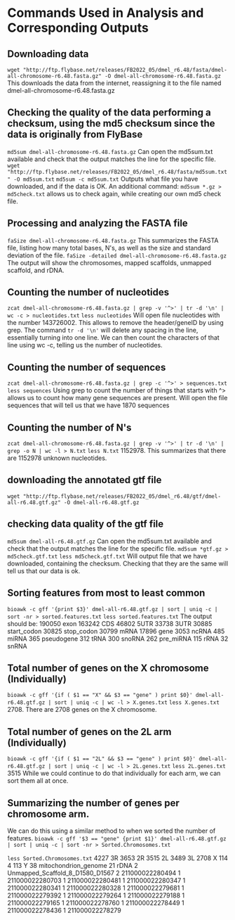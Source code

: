 # Commands Used in Analysis and Corresponding Outputs
## Downloading data
`wget "http://ftp.flybase.net/releases/FB2022_05/dmel_r6.48/fasta/dmel-all-chromosome-r6.48.fasta.gz" -O dmel-all-chromosome-r6.48.fasta.gz`
This downloads the data from the internet, reassigning it to the file named dmel-all-chromosome-r6.48.fasta.gz
## Checking the quality of the data performing a checksum, using the md5 checksum since the data is originally from FlyBase
`md5sum dmel-all-chromosome-r6.48.fasta.gz`
Can open the md5sum.txt available and check that the output matches the line for the specific file. 
`wget "http://ftp.flybase.net/releases/FB2022_05/dmel_r6.48/fasta/md5sum.txt" -O md5sum.txt`
`md5sum -c md5sum.txt`
Outputs what file you have downloaded, and if the data is OK. 
An additional command: `md5sum *.gz > md5check.txt` allows us to check again, while creating our own md5 check file. 
## Processing and analyzing the FASTA file
`faSize dmel-all-chromosome-r6.48.fasta.gz`
This summarizes the FASTA file, listing how many total bases, N's, as well as the size and standard deviation of the file. 
`faSize -detailed dmel-all-chromosome-r6.48.fasta.gz`
The output will show the chromosomes, mapped scaffolds, unmapped scaffold, and rDNA. 
## Counting the number of nucleotides
`zcat dmel-all-chromosome-r6.48.fasta.gz | grep -v '^>' | tr -d '\n' | wc -c > nucleotides.txt`
`less nucleotides`
Will open file nucleotides with the number 143726002. This allows to remove the header/geneID by using grep. The command `tr -d '\n'` will delete any spacing in the line, essentially turning into one line. We can then count the characters of that line using wc -c, telling us the number of nucleotides. 
## Counting the number of sequences
`zcat dmel-all-chromosome-r6.48.fasta.gz | grep -c '^>' > sequences.txt`
`less sequences`
Using grep to count the number of things that starts with ^> allows us to count how many gene sequences are present. 
Will open the file sequences that will tell us that we have 1870 sequences
## Counting the number of N's
`zcat dmel-all-chromosome-r6.48.fasta.gz | grep -v '^>' | tr -d '\n' | grep -o N | wc -l > N.txt`
`less N.txt`
1152978. This summarizes that there are 1152978 unknown nucleotides.
## downloading the annotated gtf file
`wget "http://ftp.flybase.net/releases/FB2022_05/dmel_r6.48/gtf/dmel-all-r6.48.gtf.gz" -O dmel-all-r6.48.gtf.gz`
## checking data quality of the gtf file
`md5sum dmel-all-r6.48.gtf.gz`
Can open the md5sum.txt available and check that the output matches the line for the specific file. 
`md5sum *gtf.gz > md5check.gtf.txt`
`less md5check.gtf.txt`
Will output file that we have downloaded, containing the checksum. Checking that they are the same will tell us that our data is ok. 
## Sorting features from most to least common
`bioawk -c gff '{print $3}' dmel-all-r6.48.gtf.gz | sort | uniq -c | sort -nr > sorted.features.txt`
`less sorted.features.txt`
The output should be:
190050 exon
 163242 CDS
  46802 5UTR
  33738 3UTR
  30885 start_codon
  30825 stop_codon
  30799 mRNA
  17896 gene
   3053 ncRNA
    485 miRNA
    365 pseudogene
    312 tRNA
    300 snoRNA
    262 pre_miRNA
    115 rRNA
     32 snRNA
## Total number of genes on the X chromosome (Individually)
`bioawk -c gff '{if ( $1 == "X" && $3 == "gene" ) print $0}' dmel-all-r6.48.gtf.gz | sort | uniq -c | wc -l > X.genes.txt`
`less X.genes.txt`
2708. There are 2708 genes on the X chromosome.
## Total number of genes on the 2L arm (Individually)
`bioawk -c gff '{if ( $1 == "2L" && $3 == "gene" ) print $0}' dmel-all-r6.48.gtf.gz | sort | uniq -c | wc -l > 2L.genes.txt`
`less 2L.genes.txt`
3515
While we could continue to do that individually for each arm, we can sort them all at once. 
## Summarizing the number of genes per chromosome arm.
We can do this using a similar method to when we sorted the number of features. 
`bioawk -c gff '$3 == "gene" {print $1}' dmel-all-r6.48.gtf.gz | sort | uniq -c | sort -nr > Sorted.Chromosomes.txt`

`less Sorted.Chromosomes.txt`
4227 3R
   3653 2R
   3515 2L
   3489 3L
   2708 X
    114 4
    113 Y
     38 mitochondrion_genome
     21 rDNA
      2 Unmapped_Scaffold_8_D1580_D1567
      2 211000022280494
      1 211000022280703
      1 211000022280481
      1 211000022280347
      1 211000022280341
      1 211000022280328
      1 211000022279681
      1 211000022279392
      1 211000022279264
      1 211000022279188
      1 211000022279165
      1 211000022278760
      1 211000022278449
      1 211000022278436
      1 211000022278279
